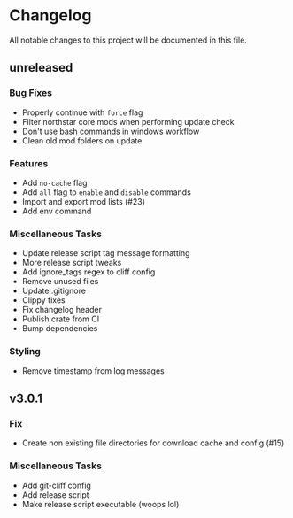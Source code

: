 # Changelog

All notable changes to this project will be documented in this file.


## unreleased

### Bug Fixes

- Properly continue with `force` flag
- Filter northstar core mods when performing update check
- Don't use bash commands in windows workflow
- Clean old mod folders on update

### Features

- Add `no-cache` flag
- Add `all` flag to `enable` and `disable` commands
- Import and export mod lists (#23)
- Add env command

### Miscellaneous Tasks

- Update release script tag message formatting
- More release script tweaks
- Add ignore_tags regex to cliff config
- Remove unused files
- Update .gitignore
- Clippy fixes
- Fix changelog header
- Publish crate from CI
- Bump dependencies

### Styling

- Remove timestamp from log messages

## v3.0.1

### Fix

- Create non existing file directories for download cache and config (#15)

### Miscellaneous Tasks

- Add git-cliff config
- Add release script
- Make release script executable (woops lol)

<!-- generated by git-cliff -->
